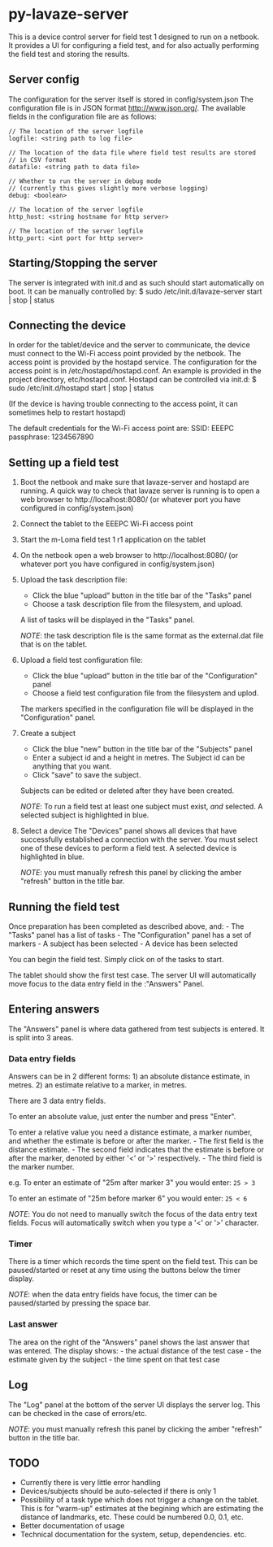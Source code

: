 py-lavaze-server
==============================================================================

This is a device control server for field test 1 designed to run on a netbook.
It provides a UI for configuring a field test, and for also actually performing
the field test and storing the results.


Server config
------------------------------------------------------------------------------
The configuration for the server itself is stored in config/system.json
The configuration file is in JSON format <http://www.json.org/>.
The available fields in the configuration file are as follows:

    // The location of the server logfile
    logfile: <string path to log file>

    // The location of the data file where field test results are stored
    // in CSV format
    datafile: <string path to data file>

    // Whether to run the server in debug mode
    // (currently this gives slightly more verbose logging)
    debug: <boolean>

    // The location of the server logfile
    http_host: <string hostname for http server>

    // The location of the server logfile
    http_port: <int port for http server>


Starting/Stopping the server
------------------------------------------------------------------------------
The server is integrated with init.d and as such should start automatically on
boot. It can be manually controlled by:
    $ sudo /etc/init.d/lavaze-server start | stop | status


Connecting the device
------------------------------------------------------------------------------
In order for the tablet/device and the server to communicate, the device must
connect to the Wi-Fi access point provided by the netbook. The access point is 
provided by the hostapd service. The configuration for the access point is in
/etc/hostapd/hostapd.conf. An example is provided in the project directory,
etc/hostapd.conf.
Hostapd can be controlled via init.d:
    $ sudo /etc/init.d/hostapd start | stop | status

(If the device is having trouble connecting to the access point, it can sometimes
help to restart hostapd)

The default credentials for the Wi-Fi access point are:
    SSID: EEEPC
    passphrase: 1234567890


Setting up a field test
------------------------------------------------------------------------------
1) Boot the netbook and make sure that lavaze-server and hostapd are running.
A quick way to check that lavaze server is running is to open a web browser to
http://localhost:8080/ (or whatever port you have configured in config/system.json)

2) Connect the tablet to the EEEPC Wi-Fi access point

3) Start the m-Loma field test 1 r1 application on the tablet

4) On the netbook open a web browser to http://localhost:8080/ (or whatever port you have configured in config/system.json)

5) Upload the task description file:
    - Click the blue "upload" button in the title bar of the "Tasks" panel
    - Choose a task description file from the filesystem, and upload.

   A list of tasks will be displayed in the "Tasks" panel.

   *NOTE*: the task description file is the same format as the external.dat file
   that is on the tablet.

6) Upload a field test configuration file:
    - Click the blue "upload" button in the title bar of the "Configuration" panel
    - Choose a field test configuration file from the filesystem and uplod.

   The markers specified in the configuration file will be displayed in the
   "Configuration" panel.

7) Create a subject
    - Click the blue "new" button in the title bar of the "Subjects" panel
    - Enter a subject id and a height in metres. The Subject id can be anything
        that you want.
    - Click "save" to save the subject.

   Subjects can be edited or deleted after they have been created.

   *NOTE*: To run a field test at least one subject must exist, *and* selected. A selected
   subject is highlighted in blue.

8) Select a device
   The "Devices" panel shows all devices that have successfully established a connection
   with the server. You must select one of these devices to perform a field test. A
   selected device is highlighted in blue.

   *NOTE*: you must manually refresh this panel by clicking the amber "refresh" button
   in the title bar.


Running the field test
------------------------------------------------------------------------------
Once preparation has been completed as described above, and:
    - The "Tasks" panel has a list of tasks
    - The "Configuration" panel has a set of markers
    - A subject has been selected
    - A device has been selected

You can begin the field test. Simply click on of the tasks to start.

The tablet should show the first test case. The server UI will automatically move focus
to the data entry field in the :"Answers" Panel.


Entering answers
------------------------------------------------------------------------------
The "Answers" panel is where data gathered from test subjects is entered.
It is split into 3 areas.

### Data entry fields
Answers can be in 2 different forms:
    1) an absolute distance estimate, in metres.
    2) an estimate relative to a marker, in metres.

There are 3 data entry fields.

To enter an absolute value, just enter the number and press "Enter".

To enter a relative value you need a distance estimate, a marker number,
and whether the estimate is before or after the marker.
    - The first field is the distance estimate.
    - The second field indicates that the estimate is before or after the marker,
      denoted by either '<' or '>' respectively.
    - The third field is the marker number.

e.g. To enter an estimate of "25m after marker 3" you would enter:
```25 > 3```

To enter an estimate of "25m before marker 6" you would enter:
```25 < 6```

*NOTE*: You do not need to manually switch the focus of the data entry text fields.
Focus will automatically switch when you type a '<' or '>' character.

### Timer
There is a timer which records the time spent on the field test.
This can be paused/started or reset at any time using the buttons below the timer display.

*NOTE*: when the data entry fields have focus, the timer can be paused/started by
pressing the space bar.

### Last answer
The area on the right of the "Answers" panel shows the last answer that was entered.
The display shows:
    - the actual distance of the test case
    - the estimate given by the subject
    - the time spent on that test case


Log
------------------------------------------------------------------------------
The "Log" panel at the bottom of the server UI displays the server log. This can be
checked in the case of errors/etc.

*NOTE*: you must manually refresh this panel by clicking the amber "refresh" button
in the title bar.


TODO
------------------------------------------------------------------------------
- Currently there is very little error handling
- Devices/subjects should be auto-selected if there is only 1
- Possibility of a task type which does not trigger a change on the tablet. This
  is for "warm-up" estimates at the begining which are estimating the distance of
  landmarks, etc. These could be numbered 0.0, 0.1, etc.
- Better documentation of usage
- Technical documentation for the system, setup, dependencies. etc.


